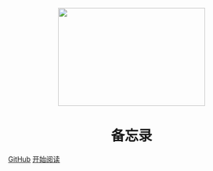<p align="center">
<img src="https://timgsa.baidu.com/timg?image&quality=80&size=b9999_10000&sec=1602564724415&di=98f6e377aa0f1a4618a7c5097b3b79c1&imgtype=0&src=http%3A%2F%2Fhbimg.b0.upaiyun.com%2Fe228ff64bad0dad9f21209d42000c0111bb490d27ccd-C84nLQ_fw658" width="300" height="200"/>
</p>
<h1 align="center">备忘录</h1>

[GitHub](https://github.com/kukukujinxj/docsify-demo)
[开始阅读](#备忘录)